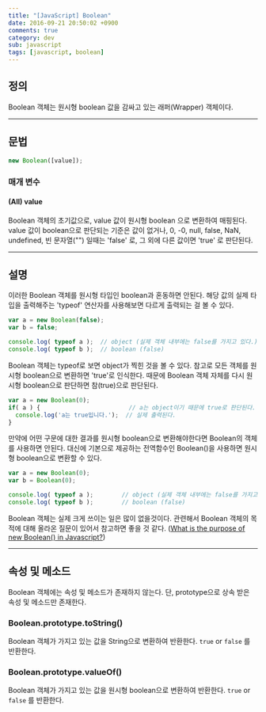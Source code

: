 ```yaml
---
title: "[JavaScript] Boolean"
date: 2016-09-21 20:50:02 +0900
comments: true
category: dev
sub: javascript
tags: [javascript, boolean]
---
```


## 정의
Boolean 객체는 원시형 boolean 값을 감싸고 있는 래퍼(Wrapper) 객체이다.

---

## 문법
```js
new Boolean([value]);
```

### 매개 변수
#### (All) value
Boolean 객체의 초기값으로, value 값이 원시형 boolean 으로 변환하여 매핑된다.
value 값이 boolean으로 판단되는 기준은
값이 없거나, 0, -0, null, false, NaN, undefined, 빈 문자열("") 일때는 'false' 로,
그 외에 다른 값이면 'true' 로 판단된다.

---

## 설명
이러한 Boolean 객체를 원시형 타입인 boolean과 혼동하면 안된다.
해당 값의 실제 타입을 출력해주는 'typeof' 연산자를 사용해보면 다르게 출력되는 걸 볼 수 있다.

```js
var a = new Boolean(false);
var b = false;

console.log( typeof a );  // object (실제 객체 내부에는 false를 가지고 있다.)
console.log( typeof b );  // boolean (false)
```

Boolean 객체는 typeof로 보면 object가 찍힌 것을 볼 수 있다.
참고로 모든 객체를 원시형 boolean으로 변환하면 'true'로 인식한다.
때문에 Boolean 객체 자체를 다시 원시형 boolean으로 판단하면 참(true)으로 판단된다.

```js
var a = new Boolean(0);
if( a ) {                         // a는 object이기 때문에 true로 판단된다.
  console.log('a는 true입니다.');  // 실제 출력된다.
}
```

만약에 어떤 구문에 대한 결과를 원시형 boolean으로 변환해야한다면 Boolean의 객체를 사용하면 안된다.
대신에 기본으로 제공하는 전역함수인 Boolean()을 사용하면 원시형 boolean으로 변환할 수 있다.

```js
var a = new Boolean(0);
var b = Boolean(0);

console.log( typeof a );		// object (실제 객체 내부에는 false를 가지고 있다.)
console.log( typeof b );		// boolean (false)
```

Boolean 객체는 실제 크게 쓰이는 일은 많이 없을것이다.
관련해서 Boolean 객체의 목적에 대해 올라온 질문이 있어서 참고하면 좋을 것 같다.
([What is the purpose of new Boolean() in Javascript?](http://stackoverflow.com/questions/856324/what-is-the-purpose-of-new-boolean-in-javascript))

---

## 속성 및 메소드
Boolean 객체에는 속성 및 메소드가 존재하지 않는다.
단, prototype으로 상속 받은 속성 및 메소드만 존재한다.

### Boolean.prototype.toString()
Boolean 객체가 가지고 있는 값을 String으로 변환하여 반환한다.
`true` or `false` 를 반환한다.

### Boolean.prototype.valueOf()
Boolean 객체가 가지고 있는 값을 원시형 boolean으로 변환하여 반환한다.
`true` or `false` 를 반환한다.
